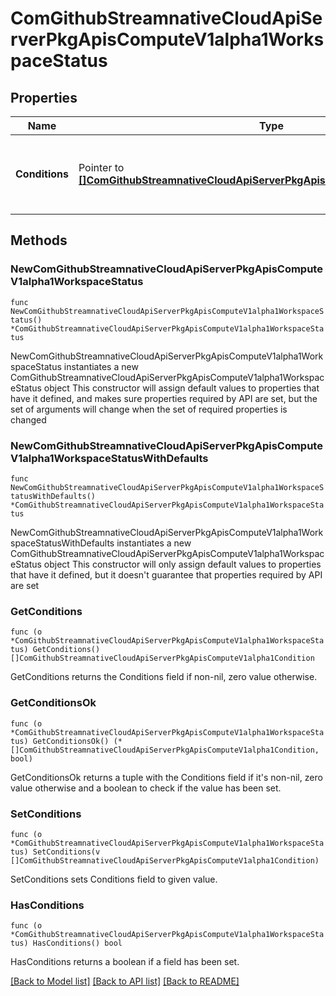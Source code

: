# ComGithubStreamnativeCloudApiServerPkgApisComputeV1alpha1WorkspaceStatus

## Properties

Name | Type | Description | Notes
------------ | ------------- | ------------- | -------------
**Conditions** | Pointer to [**[]ComGithubStreamnativeCloudApiServerPkgApisComputeV1alpha1Condition**](ComGithubStreamnativeCloudApiServerPkgApisComputeV1alpha1Condition.md) | Conditions is an array of current observed pool conditions. | [optional] 

## Methods

### NewComGithubStreamnativeCloudApiServerPkgApisComputeV1alpha1WorkspaceStatus

`func NewComGithubStreamnativeCloudApiServerPkgApisComputeV1alpha1WorkspaceStatus() *ComGithubStreamnativeCloudApiServerPkgApisComputeV1alpha1WorkspaceStatus`

NewComGithubStreamnativeCloudApiServerPkgApisComputeV1alpha1WorkspaceStatus instantiates a new ComGithubStreamnativeCloudApiServerPkgApisComputeV1alpha1WorkspaceStatus object
This constructor will assign default values to properties that have it defined,
and makes sure properties required by API are set, but the set of arguments
will change when the set of required properties is changed

### NewComGithubStreamnativeCloudApiServerPkgApisComputeV1alpha1WorkspaceStatusWithDefaults

`func NewComGithubStreamnativeCloudApiServerPkgApisComputeV1alpha1WorkspaceStatusWithDefaults() *ComGithubStreamnativeCloudApiServerPkgApisComputeV1alpha1WorkspaceStatus`

NewComGithubStreamnativeCloudApiServerPkgApisComputeV1alpha1WorkspaceStatusWithDefaults instantiates a new ComGithubStreamnativeCloudApiServerPkgApisComputeV1alpha1WorkspaceStatus object
This constructor will only assign default values to properties that have it defined,
but it doesn't guarantee that properties required by API are set

### GetConditions

`func (o *ComGithubStreamnativeCloudApiServerPkgApisComputeV1alpha1WorkspaceStatus) GetConditions() []ComGithubStreamnativeCloudApiServerPkgApisComputeV1alpha1Condition`

GetConditions returns the Conditions field if non-nil, zero value otherwise.

### GetConditionsOk

`func (o *ComGithubStreamnativeCloudApiServerPkgApisComputeV1alpha1WorkspaceStatus) GetConditionsOk() (*[]ComGithubStreamnativeCloudApiServerPkgApisComputeV1alpha1Condition, bool)`

GetConditionsOk returns a tuple with the Conditions field if it's non-nil, zero value otherwise
and a boolean to check if the value has been set.

### SetConditions

`func (o *ComGithubStreamnativeCloudApiServerPkgApisComputeV1alpha1WorkspaceStatus) SetConditions(v []ComGithubStreamnativeCloudApiServerPkgApisComputeV1alpha1Condition)`

SetConditions sets Conditions field to given value.

### HasConditions

`func (o *ComGithubStreamnativeCloudApiServerPkgApisComputeV1alpha1WorkspaceStatus) HasConditions() bool`

HasConditions returns a boolean if a field has been set.


[[Back to Model list]](../README.md#documentation-for-models) [[Back to API list]](../README.md#documentation-for-api-endpoints) [[Back to README]](../README.md)



